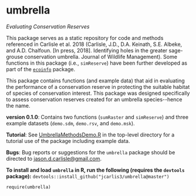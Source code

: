 # umbrella
*Evaluating Conservation Reserves*

This package serves as a static repository for code and methods referenced in Carlisle et al. 2018 (Carlisle, J.D., D.A. Keinath, S.E. Albeke, and A.D. Chalfoun. [In press, 2018]. Identifying holes in the greater sage-grouse conservation umbrella. Journal of Wildlife Management).  Some functions in this package (i.e., `simReserve`) have been further developed as part of the [`ecoinfo`](https://github.com/jcarlis3/ecoinfo) package.

This package contains functions (and example data) that aid in evaluating the performance of a conservation reserve in protecting the suitable habitat of species of conservation interest.  This package was designed specifically to assess conservation reserves created for an umbrella species--hence the name.

**version 0.1.0**: Contains two functions (`sumRaster` and `simReserve`) and three example datasets (`demo.sdm`, `demo.rsv`, and `demo.msk`).

**Tutorial**: See [UmbrellaMethodsDemo.R](https://github.com/jcarlis3/umbrella/blob/master/UmbrellaMethodsDemo.R) in the top-level directory for a tutorial use of the package including example data.  

**Bugs**: Bug reports or suggestions for the `umbrella` package should be directed to <jason.d.carlisle@gmail.com>.

**To install and load `umbrella` in R, run the following (requires the `devtools` package):**
`devtools::install_github("jcarlis3/umbrella@master")`

`require(umbrella)`
